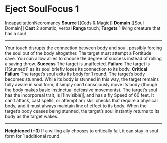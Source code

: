 ﻿---
actions: '[two-actions]'
area: null
bloodline: null
component:
- Somatic
- Verbal
cost: null
deity: null
domain:
- '[[DATABASE/domain/Soul Domain|Soul]]'
duration: null
element: null
heighten: '+3'
heighten_level: 1, 4, 7, 10
id: '616'
lesson: null
level: '1'
mystery: null
name: Eject Soul
patron_theme: null
range: touch
rarity: Common
requirement: null
saving_throw: null
school: Necromancy
source: '[[DATABASE/source/Gods & Magic|Gods & Magic]]'
target: 1 living creature that has a soul
tradition: null
trait:
- '[[DATABASE/trait/Incapacitation|Incapacitation]]'
- '[[DATABASE/trait/Necromancy|Necromancy]]'
trigger: null
type: Focus

---
# Eject Soul<span class="item-type">Focus 1</span>

<span class="item-trait">Incapacitation</span><span class="item-trait">Necromancy</span>
**Source** [[Gods & Magic]] 
**Domain** [[Soul Domain]]
**Cast** <span class="action-icon">2</span> somatic, verbal
**Range** touch; **Targets** 1 living creature that has a soul

---
Your touch disrupts the connection between body and soul, possibly forcing the soul out of the body altogether. The target must attempt a Fortitude save. You can allow allies to choose the degree of success instead of rolling a saving throw.
**Success** The target is unaffected.
**Failure** The target is [[Stunned]] as its soul briefly loses its connection to its body.
**Critical Failure** The target’s soul exits its body for 1 round. The target’s body becomes stunned. While its body is stunned in this way, the target remains fully aware in soul form; it simply can’t consciously move its body (though the body makes basic instinctual defensive movements). The target’s soul has the incorporeal trait, is [[Invisible]], and has a fly Speed of 60 feet. It can’t attack, cast spells, or attempt any skill checks that require a physical body, and it must always maintain line of effect to its body. When the target’s body ceases being stunned, the target’s soul instantly returns to its body as the target wakes.

---
**Heightened (+3)** If a willing ally chooses to critically fail, it can stay in soul form for 1 additional round.